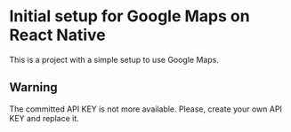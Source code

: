 # Initial setup for Google Maps on React Native

This is a project with a simple setup to use Google Maps.

## Warning

The committed API KEY is not more available. Please, create your own API KEY and replace it.

